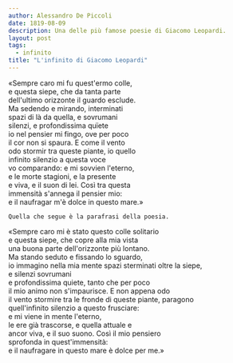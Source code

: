 ```yaml
---
author: Alessandro De Piccoli
date: 1819-08-09
description: Una delle più famose poesie di Giacomo Leopardi.
layout: post
tags:
  - infinito
title: "L'infinito di Giacomo Leopardi"
---
```


«Sempre caro mi fu quest'ermo colle,<br>
e questa siepe, che da tanta parte<br>
dell'ultimo orizzonte il guardo esclude.<br>
Ma sedendo e mirando, interminati<br>
spazi di là da quella, e sovrumani<br>
silenzi, e profondissima quïete<br>
io nel pensier mi fingo, ove per poco<br>
il cor non si spaura. E come il vento<br>
odo stormir tra queste piante, io quello<br>
infinito silenzio a questa voce<br>
vo comparando: e mi sovvien l'eterno,<br>
e le morte stagioni, e la presente<br>
e viva, e il suon di lei. Così tra questa<br>
immensità s'annega il pensier mio:<br>
e il naufragar m'è dolce in questo mare.»

```
Quella che segue è la parafrasi della poesia.
```

«Sempre caro mi è stato questo colle solitario<br>
e questa siepe, che copre alla mia vista<br>
una buona parte dell'orizzonte più lontano.<br>
Ma stando seduto e fissando lo sguardo,<br>
io immagino nella mia mente spazi sterminati oltre la siepe,<br>
e silenzi sovrumani<br>
e profondissima quiete, tanto che per poco<br>
il mio animo non s'impaurisce. E non appena odo<br>
il vento stormire tra le fronde di queste piante, paragono<br>
quell'infinito silenzio a questo frusciare:<br>
e mi viene in mente l'eterno,<br>
le ere già trascorse, e quella attuale e<br>
ancor viva, e il suo suono. Così il mio pensiero<br>
sprofonda in quest'immensità:<br>
e il naufragare in questo mare è dolce per me.»

